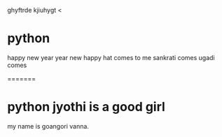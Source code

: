
ghyftrde
kjiuhygt
<
# python
happy new year
year new happy
hat comes to me
sankrati comes
ugadi comes

=======
# python jyothi is a good girl
my name is goangori vanna.

